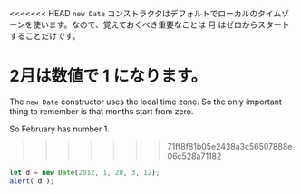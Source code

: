 <<<<<<< HEAD
`new Date` コンストラクタはデフォルトでローカルのタイムゾーンを使います。なので、覚えておくべき重要なことは 月 はゼロからスタートすることだけです。

2月は数値で 1 になります。
=======
The `new Date` constructor uses the local time zone. So the only important thing to remember is that months start from zero.

So February has number 1.
>>>>>>> 71ff8f81b05e2438a3c56507888e06c528a71182

```js run
let d = new Date(2012, 1, 20, 3, 12);
alert( d );
```
